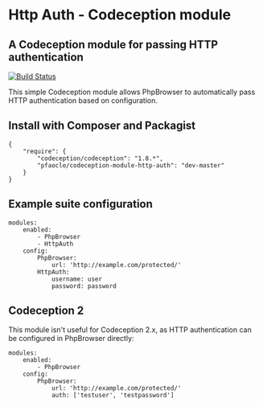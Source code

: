 Http Auth - Codeception module
===

## A Codeception module for passing HTTP authentication

[![Build Status](https://travis-ci.org/pfaocle/codeception-module-http-auth.svg?branch=master)](https://travis-ci.org/pfaocle/codeception-module-http-auth)

This simple Codeception module allows PhpBrowser to automatically pass HTTP authentication based on configuration.


## Install with Composer and Packagist

    {
        "require": {
            "codeception/codeception": "1.8.*",
            "pfaocle/codeception-module-http-auth": "dev-master"
        }
    }


## Example suite configuration

    modules:
        enabled:
            - PhpBrowser
            - HttpAuth
        config:
            PhpBrowser:
                url: 'http://example.com/protected/'
            HttpAuth:
                username: user
                password: password


## Codeception 2

This module isn't useful for Codeception 2.x, as HTTP authentication can be configured in PhpBrowser directly:

    modules:
        enabled:
            - PhpBrowser
        config:
            PhpBrowser:
                url: 'http://example.com/protected/'
                auth: ['testuser', 'testpassword']
